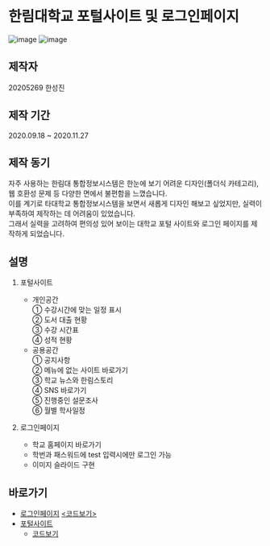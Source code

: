 # 한림대학교 포털사이트 및 로그인페이지

![image](https://i.esdrop.com/d/Ms4QkzUuXF.png)
![image](https://i.esdrop.com/d/6Rc4YlPIPa.png)


## 제작자
20205269 한성진

## 제작 기간
2020.09.18 ~ 2020.11.27

## 제작 동기
자주 사용하는 한림대 통합정보시스템은 한눈에 보기 어려운 디자인(폴더식 카테고리), 웹 호환성 문제 등 다양한 면에서 불편함을 느꼈습니다.<br>
이를 계기로 타대학교 통합정보시스템을 보면서 새롭게 디자인 해보고 싶었지만, 실력이 부족하여 제작하는 데 어려움이 있었습니다.<br>
그래서 실력을 고려하여 편의성 있어 보이는 대학교 포털 사이트와 로그인 페이지를 제작하게 되었습니다.<br>

## 설명
1. 포털사이트
   + 개인공간<br>
     ① 수강시간에 맞는 일정 표시<br>
     ② 도서 대출 현황<br>
     ③ 수강 시간표<br>
     ④ 성적 현황<br>
   + 공용공간<br>
     ① 공지사항<br>
     ② 메뉴에 없는 사이트 바로가기<br> 
     ③ 학교 뉴스와 한림스토리<br>
     ④ SNS 바로가기<br>
     ⑤ 진행중인 설문조사<br>
     ⑥ 월별 학사일정<br>

2. 로그인페이지
    + 학교 홈페이지 바로가기
    + 학번과 패스워드에 test 입력시에만 로그인 가능
    + 이미지 슬라이드 구현

## 바로가기
* [로그인페이지](http://flatty12.dothome.co.kr/)   [<코드보기>](https://github.com/hsj1017/2020_software_fair/blob/main/%EC%86%8C%EC%8A%A4%EC%BD%94%EB%93%9C/Login_Page.html)
* [포털사이트](http://flatty12.dothome.co.kr/portal.html)
   + [코드보기](https://github.com/hsj1017/2020_software_fair/blob/main/%EC%86%8C%EC%8A%A4%EC%BD%94%EB%93%9C/portal.html)


